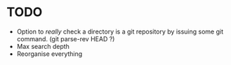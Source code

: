 # TODO

- Option to _really_ check a directory is a git repository by issuing some git command. (git parse-rev HEAD ?)
- Max search depth
- Reorganise everything
